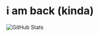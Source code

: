 # i am back (kinda)

![GitHub Stats](https://github-readme-stats.vercel.app/api?username=play451&theme=merko&show_icons=true&hide_border=true&count_private=true)
